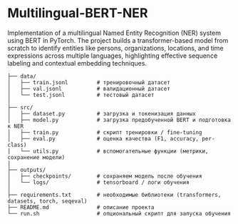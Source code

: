 # Multilingual-BERT-NER
Implementation of a multilingual Named Entity Recognition (NER) system using BERT in PyTorch. The project builds a transformer-based model from scratch to identify entities like persons, organizations, locations, and time expressions across multiple languages, highlighting effective sequence labeling and contextual embedding techniques.

```Multilingual-BERT-NER/
├── data/
│   ├── train.jsonl         # тренировочный датасет
│   ├── val.jsonl           # валидационный датасет
│   └── test.jsonl          # тестовый датасет
│
├── src/
│   ├── dataset.py          # загрузка и токенизация данных
│   ├── model.py            # загрузка предобученной BERT и подготовка к NER
│   ├── train.py            # скрипт тренировки / fine-tuning
│   ├── eval.py             # оценка качества (F1, accuracy, per-class)
│   └── utils.py            # вспомогательные функции (метрики, сохранение модели)
│
├── outputs/
│   ├── checkpoints/        # сохраняем модель после обучения
│   └── logs/               # tensorboard / логи обучения
│
├── requirements.txt        # необходимые библиотеки (transformers, datasets, torch, seqeval)
├── README.md               # описание проекта
└── run.sh                  # опциональный скрипт для запуска обучения
```
